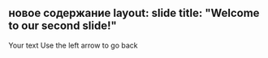 новое содержание
layout: slide
title: "Welcome to our second slide!"
---
Your text
Use the left arrow to go back
